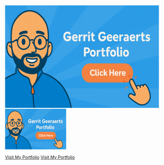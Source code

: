 [![Open Portfolio](./portrait-cartoon.png)](file:///home/gg/PycharmProjects/portfolio/index.html)
<a href="file:///home/gg/PycharmProjects/portfolio/index.html">
    <img src="./portrait-cartoon.png" alt="Cartoon Portrait" width="200">
</a>

[Visit My Portfolio](file:///home/gg/PycharmProjects/portfolio/index.html)
[Visit My Portfolio](https://gerritgeeraerts.github.io/portfolio/)
